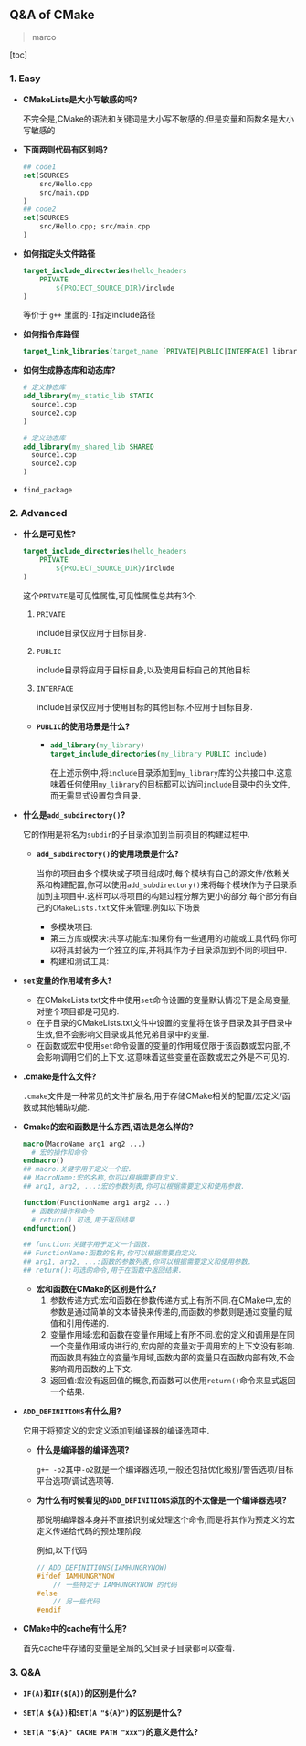 ## Q&A of CMake

> marco

[toc]

### 1. Easy

* **CMakeLists是大小写敏感的吗?**

  不完全是,CMake的语法和关键词是大小写不敏感的.但是变量和函数名是大小写敏感的



* **下面两则代码有区别吗?**

  ```cmake
  ## code1
  set(SOURCES
      src/Hello.cpp
      src/main.cpp
  )
  ## code2
  set(SOURCES
      src/Hello.cpp; src/main.cpp
  )
  ```



* **如何指定头文件路径**

  ```cmake
  target_include_directories(hello_headers
      PRIVATE 
          ${PROJECT_SOURCE_DIR}/include
  )
  ```

  等价于 `g++` 里面的`-I`指定include路径



* **如何指令库路径**

  ```cmake
  target_link_libraries(target_name [PRIVATE|PUBLIC|INTERFACE] library_name1 library_name2 ...)
  
  ```

  

* **如何生成静态库和动态库?**

  ```cmake
  # 定义静态库
  add_library(my_static_lib STATIC
    source1.cpp
    source2.cpp
  )
  
  # 定义动态库
  add_library(my_shared_lib SHARED
    source1.cpp
    source2.cpp
  )
  
  ```



* `find_package`

  

### 2. Advanced

* **什么是可见性?**

  ```cmake
  target_include_directories(hello_headers
      PRIVATE 
          ${PROJECT_SOURCE_DIR}/include
  )
  ```

  这个`PRIVATE`是可见性属性,可见性属性总共有3个.

  1. `PRIVATE`

     include目录仅应用于目标自身.

  2. `PUBLIC`

     include目录将应用于目标自身,以及使用目标自己的其他目标

  3. `INTERFACE`

     include目录仅应用于使用目标的其他目标,不应用于目标自身.

  * **`PUBLIC`的使用场景是什么?**

    * ```cmake
      add_library(my_library)
      target_include_directories(my_library PUBLIC include)
      ```

      在上述示例中,将`include`目录添加到`my_library`库的公共接口中.这意味着任何使用`my_library`的目标都可以访问`include`目录中的头文件,而无需显式设置包含目录.

      

* **什么是`add_subdirectory()`?**

  它的作用是将名为`subdir`的子目录添加到当前项目的构建过程中.

  * **`add_subdirectory()`的使用场景是什么?**

    当你的项目由多个模块或子项目组成时,每个模块有自己的源文件/依赖关系和构建配置,你可以使用`add_subdirectory()`来将每个模块作为子目录添加到主项目中.这样可以将项目的构建过程分解为更小的部分,每个部分有自己的`CMakeLists.txt`文件来管理.例如以下场景

    * 多模块项目:
    * 第三方库或模块:共享功能库:如果你有一些通用的功能或工具代码,你可以将其封装为一个独立的库,并将其作为子目录添加到不同的项目中.
    * 构建和测试工具:

    

* **`set`变量的作用域有多大?**

  - 在CMakeLists.txt文件中使用`set`命令设置的变量默认情况下是全局变量,对整个项目都是可见的.
  - 在子目录的CMakeLists.txt文件中设置的变量将在该子目录及其子目录中生效,但不会影响父目录或其他兄弟目录中的变量.
  - 在函数或宏中使用`set`命令设置的变量的作用域仅限于该函数或宏内部,不会影响调用它们的上下文.这意味着这些变量在函数或宏之外是不可见的.

  

* **.cmake是什么文件?**

  `.cmake`文件是一种常见的文件扩展名,用于存储CMake相关的配置/宏定义/函数或其他辅助功能.

  

* **Cmake的宏和函数是什么东西,语法是怎么样的?**

  ```cmake
  macro(MacroName arg1 arg2 ...)
    # 宏的操作和命令
  endmacro()
  ## macro:关键字用于定义一个宏.
  ## MacroName:宏的名称,你可以根据需要自定义.
  ## arg1, arg2, ...:宏的参数列表,你可以根据需要定义和使用参数.
  
  function(FunctionName arg1 arg2 ...)
    # 函数的操作和命令
    # return() 可选,用于返回结果
  endfunction()
  
  ## function:关键字用于定义一个函数.
  ## FunctionName:函数的名称,你可以根据需要自定义.
  ## arg1, arg2, ...:函数的参数列表,你可以根据需要定义和使用参数.
  ## return():可选的命令,用于在函数中返回结果.
  ```

  * **宏和函数在CMake的区别是什么?**
    1. 参数传递方式:宏和函数在参数传递方式上有所不同.在CMake中,宏的参数是通过简单的文本替换来传递的,而函数的参数则是通过变量的赋值和引用传递的.
    2. 变量作用域:宏和函数在变量作用域上有所不同.宏的定义和调用是在同一个变量作用域内进行的,宏内部的变量对于调用宏的上下文没有影响.而函数具有独立的变量作用域,函数内部的变量只在函数内部有效,不会影响调用函数的上下文.
    3. 返回值:宏没有返回值的概念,而函数可以使用`return()`命令来显式返回一个结果.

  

* **`ADD_DEFINITIONS`有什么用?**

  它用于将预定义的宏定义添加到编译器的编译选项中.

  * **什么是编译器的编译选项?**

    `g++ -o2`其中`-o2`就是一个编译器选项,一般还包括优化级别/警告选项/目标平台选项/调试选项等.

  * **为什么有时候看见的`ADD_DEFINITIONS`添加的不太像是一个编译器选项?**

    那说明编译器本身并不直接识别或处理这个命令,而是将其作为预定义的宏定义传递给代码的预处理阶段.

    例如,以下代码

    ```c++
    // ADD_DEFINITIONS(IAMHUNGRYNOW)
    #ifdef IAMHUNGRYNOW
        // 一些特定于 IAMHUNGRYNOW 的代码
    #else
        // 另一些代码
    #endif
    ```

    

* **CMake中的cache有什么用?**

  首先cache中存储的变量是全局的,父目录子目录都可以查看.



### 3. Q&A

* **`IF(A)`和`IF(${A})`的区别是什么?**

* **`SET(A ${A})`和`SET(A "${A}")`的区别是什么?**

* **`SET(A "${A}" CACHE PATH "xxx")`的意义是什么?**

  
